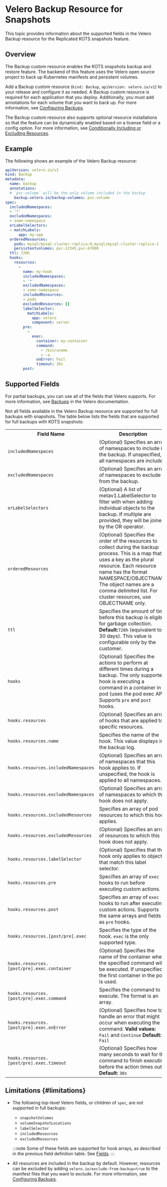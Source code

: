 # Velero Backup Resource for Snapshots

This topic provides information about the supported fields in the Velero Backup resource for the Replicated KOTS snapshots feature. 

## Overview

The Backup custom resource enables the KOTS snapshots backup and restore feature. The backend of this feature uses the Velero open source project to back up Kubernetes manifests and persistent volumes.

Add a Backup custom resource (`kind: Backup`, `apiVersion: velero.io/v1`) to your release and configure it as needed. A Backup custom resource is required for each application that you deploy. Additionally, you must add annotations for each volume that you want to back up. For more information, see [Configuring Backups](/vendor/snapshots-configuring-backups).

The Backup custom resource also supports optional resource installations so that the feature can be dynamically enabled based on a license field or a config option. For more information, see [Conditionally Including or Excluding Resources](/vendor/packaging-include-resources).

## Example

The following shows an example of the Velero Backup resource:

```yaml
apiVersion: velero.io/v1
kind: Backup
metadata:
  name: backup
  annotations:
  # `pvc-volume` will be the only volume included in the backup
    backup.velero.io/backup-volumes: pvc-volume
spec: 
  includedNamespaces:
  - '*'
  excludedNamespaces:
  - some-namespace
  orLabelSelectors:
  - matchLabels:
      app: my-app
  orderedResources:
    pods: mysql/mysql-cluster-replica-0,mysql/mysql-cluster-replica-1
    persistentvolumes: pvc-12345,pvc-67890
  ttl: 720h
  hooks:
    resources:
      -
        name: my-hook
        includedNamespaces:
        - '*'
        excludedNamespaces:
        - some-namespace
        includedResources:
        - pods
        excludedResources: []
        labelSelector:
          matchLabels:
            app: velero
            component: server
        pre:
          -
            exec:
              container: my-container
              command:
                - /bin/uname
                - -a
              onError: Fail
              timeout: 10s
        post:
```

## Supported Fields

For partial backups, you can use all of the fields that Velero supports. For more information, see [Backups](https://velero.io/docs/v1.10/api-types/backup/) in the Velero documentation.

Not all fields available in the Velero Backup resource are supported for full backups with snapshots. The table below lists the fields that are supported for full backups with KOTS snapshots: 

<table>
  <tr>
    <th width="50%">Field Name</th>
    <th width="50%">Description</th>
  </tr>
  <tr>
    <td><code>includedNamespaces</code></td>
    <td>(Optional) Specifies an array of namespaces to include in the backup. If unspecified, all namespaces are included.</td>
  </tr>
  <tr>
    <td><code>excludedNamespaces</code></td>
    <td>(Optional) Specifies an array of namespaces to exclude from the backup.</td>
  </tr>
  <tr>
    <td><code>orLabelSelectors</code></td>
    <td>(Optional) A list of metav1.LabelSelector to filter with when adding individual objects to the backup. If multiple are provided, they will be joined by the OR operator.</td>
  </tr>
  <tr>
    <td><code>orderedResources</code></td>
    <td>(Optional) Specifies the order of the resources to collect during the backup process. This is a map that uses a key as the plural resource. Each resource name has the format NAMESPACE/OBJECTNAME. The object names are a comma delimited list. For cluster resources, use OBJECTNAME only.</td>
  </tr>
  <tr>
    <td><code>ttl</code></td>
    <td> Specifies the amount of time before this backup is eligible for garbage collection. <b>Default:</b><code>720h</code> (equivalent to 30 days). This value is configurable only by the customer.</td>
  </tr>
  <tr>
    <td><code>hooks</code></td>
    <td>(Optional) Specifies the actions to perform at different times during a backup. The only supported hook is executing a command in a container in a pod (uses the pod exec API). Supports <code>pre</code> and <code>post</code> hooks.</td>
  </tr>
  <tr>
    <td><code>hooks.resources</code></td>
    <td>(Optional) Specifies an array of hooks that are applied to specific resources.</td>
  </tr>
  <tr>
    <td><code>hooks.resources.name</code></td>
    <td>Specifies the name of the hook. This value displays in the backup log.</td>
  </tr>
  <tr>
    <td><code>hooks.resources.includedNamespaces</code></td>
    <td>(Optional) Specifies an array of namespaces that this hook applies to. If unspecified, the hook is applied to all namespaces.</td>
  </tr>
  <tr>
    <td><code>hooks.resources.excludedNamespaces</code></td>
    <td>(Optional) Specifies an array of namespaces to which this hook does not apply.</td>
  </tr>
  <tr>
    <td><code>hooks.resources.includedResources</code></td>
    <td>Specifies an array of pod resources to which this hook applies.</td>
  </tr>
  <tr>
    <td><code>hooks.resources.excludedResources</code></td>
    <td>(Optional) Specifies an array of resources to which this hook does not apply.</td>
  </tr>
  <tr>
    <td><code>hooks.resources.labelSelector</code></td>
    <td>(Optional) Specifies that this hook only applies to objects that match this label selector.</td>
  </tr>
  <tr>
    <td><code>hooks.resources.pre</code></td>
    <td>Specifies an array of <code>exec</code> hooks to run before executing custom actions.</td>
  </tr>
  <tr>
    <td><code>hooks.resources.post</code></td>
    <td>Specifies an array of <code>exec</code> hooks to run after executing custom actions. Supports the same arrays and fields as <code>pre</code> hooks.</td>
  </tr>
  <tr>
    <td><code>hooks.resources.[post/pre].exec</code></td>
    <td>Specifies the type of the hook. <code>exec</code> is the only supported type.</td>
  </tr>
  <tr>
    <td><code>hooks.resources.[post/pre].exec.container</code></td>
    <td>(Optional) Specifies the name of the container where the specified command will be executed. If unspecified, the first container in the pod is used.</td>
  </tr>
  <tr>
    <td><code>hooks.resources.[post/pre].exec.command</code></td>
    <td>Specifies the command to execute. The format is an array.</td>
  </tr>
  <tr>
    <td><code>hooks.resources.[post/pre].exec.onError</code></td>
    <td>(Optional) Specifies how to handle an error that might occur when executing the command. <b>Valid values:</b> <code>Fail</code> and <code>Continue</code> <b>Default:</b> <code>Fail</code></td>
  </tr>
  <tr>
    <td><code>hooks.resources.[post/pre].exec.timeout</code></td>
    <td>(Optional) Specifies how many seconds to wait for the command to finish executing before the action times out. <b>Default:</b> <code>30s</code></td>
  </tr>
</table>

## Limitations {#limitations}

- The following top-level Velero fields, or children of `spec`, are not supported in full backups:

  - `snapshotVolumes`
  - `volumeSnapshotLocations`
  - `labelSelector`
  - `includedResources`
  - `excludedResources`

  :::note
  Some of these fields are supported for hook arrays, as described in the previous field definition table. See [Fields](#fields).
  :::

- All resources are included in the backup by default. However, resources can be excluded by adding `velero.io/exclude-from-backup=true` to the manifest files that you want to exclude. For more information, see [Configuring Backups](/vendor/snapshots-configuring-backups).

